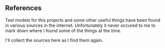 ## References

Test models for this projects and some other useful things have been found in various sources in the internet. Unfortunately it never occured to me to mark down where I found some of the things at the time. 

I'll collect the sources here as I find them again.
